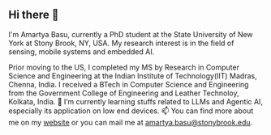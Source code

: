 ## Hi there 👋

I'm Amartya Basu, currently a PhD student at the State University of New York at Stony Brook, NY, USA. My research interest is in the field of sensing, mobile systems and embedded AI.

Prior moving to the US, I completed my MS by Research in Computer Science and Engineering at the Indian Institute of Technology(IIT) Madras, Chenna, India. I received a BTech in Computer Science and Engineering from the Government College of Engineering and Leather Technoloy, Kolkata, India.
🌱 I’m currently learning stuffs related to LLMs and Agentic AI, especially its application on low end devices. 
📫 You can find more about me on my [website](https://amartya-pixel.github.io/) or you can mail me at amartya.basu@stonybrook.edu.
<!--
**Amartya-pixel/Amartya-pixel** is a ✨ _special_ ✨ repository because its `README.md` (this file) appears on your GitHub profile.

Here are some ideas to get you started:

- 🔭 I’m currently working on ...
- 🌱 I’m currently learning ...
- 👯 I’m looking to collaborate on ...
- 🤔 I’m looking for help with ...
- 💬 Ask me about ...
- 📫 How to reach me: ...
- 😄 Pronouns: ...
- ⚡ Fun fact: ...
-->
